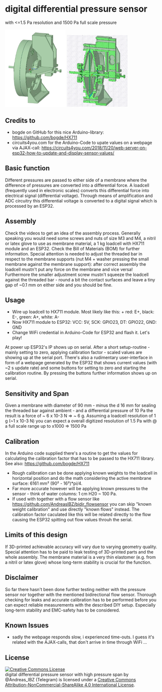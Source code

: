 # digital differential pressure sensor
with <=1.5 Pa resolution and 1500 Pa full scale pressure

<p>
  <img src="https://github.com/AndreasIBZ/dig_diff_pressuresensor/blob/master/screenshot_pressure_sensor.JPG" width="200" title="Pressuresensor">
  <img src="https://github.com/AndreasIBZ/dig_diff_pressuresensor/blob/master/screenshot_section_pressure_sensor.JPG" width="200" title="Pressuresensor Section">
</p>

## Credits to
+ bogde on GitHub for this nice Arduino-library: https://github.com/bogde/HX711 
+ circuits4you.com for the Arduino-Code to upate values on a webpage via AJAX-call: https://circuits4you.com/2018/11/20/web-server-on-esp32-how-to-update-and-display-sensor-values/

## Basic function
Different pressures are passed to either side of a membrane where the difference of pressures are converted into a differential force. A loadcell (frequently used in electronic scales) converts this differential force into electrical signal (differential voltage). Through means of amplification and ADC circuitry this differential voltage is converted to a digital signal which is processed by an ESP32. 

## Assembly
Check the videos to get an idea of the assembly process. Generally speaking you would need some screws and nuts of size M3 and M4, a nitril or latex glove to use as membrane material, a 1 kg loadcell with HX711 module and an ESP32. Check the Bill of Materials (BOM) for further information. Special attention is needed to adjust the threaded bar in respect to the membrane supports (nut M4 + washer pressing the small membrane against the membrane support): after correct assembly the loadcell mustn't put any force on the membrane and vice versa! Furthermore the smaller adjustment screw mustn't squeeze the loadcell against the threaded bar - round a bit the contact surfaces and leave a tiny gap of ~0.1 mm on either side and you should be fine.

## Usage
+ Wire up loadcell to HX711 module. Most likely like this: + red: E+, black: E-, green: A+, white: A-
+ Now HX711 module to ESP32: VCC: 5V, SCK: GPIO23, DT: GPIO22, GND: GND
+ Change WiFi credential in Arduino-Code for ESP32 and flash it. Let's play!

At power up ESP32's IP shows up on serial. After a short setup-routine - mainly setting to zero, applying calibration factor - scaled values are showing up at the serial port. There's also a rudimentary user-interface in form of a webpage generated by the ESP32 that shows current values (with ~2 s update rate) and some buttons for setting to zero and starting the calibration routine. By pressing the buttons further information shows up on serial.

## Sensitivity and Span
Given a membrane with diameter of 90 mm - minus the d 16 mm for sealing the threaded bar against ambient - and a differential pressure of 10 Pa the result is a force of ~ 6 x 10-3 N => ~ 6 g. Assuming a loadcell resolution of 1 g (~1 x 10-3 N) you can expect a overall digitized resolution of 1.5 Pa with @ a full scale range up to x1000 => 1500 Pa

## Calibration
In the Arduino code supplied there's a routine to get the values for calculating the calibration factor that has to be passed to the HX711 library. See also: https://github.com/bogde/HX711
+ Rough calibration can be done applying known weights to the loadcell in horizontal position and do the math considering the  active membrane surface: 6161 mm² (90² - 16²)*pi/4. 
+ Far more accurate however will be applying known pressures to the sensor - think of water columns: 1 cm H20 ~ 100 Pa. 
+ If used with together with a flow sensor like https://github.com/AndreasIBZ/bidir_flowsensor you can skip "known weight calibration" and use directly "known flows" instead. The calibration factor caculated like this will be related directly to the flow causing the ESP32 spitting out flow values throuh the serial.

## Limits of this design
If 3D-printed achievable accuracy will vary due to varying geometry quality. Special attention has to be paid to leak testing of 3D-printed parts and the whole assembly. The membrane material is a very thin elastomer (e.g. from a nitril or latex glove) whose long-term stability is crucial for the function. 

## Disclaimer

So far there hasn't been done further testing neither with the pressure sensor nor together with the mentioned bidirectional flow sensor. Thorough checking for leaks and accurate calibration has to be performed before you can expect reliable measurements with the described DIY setup. Especially long-term stability and EMC-safety has to be considered. 

## Known Issues
+ sadly the webpage responds slow, i experienced time-outs. I guess it's related with the AJAX-calls, that don't arrive in time through WiFi ...

## License
<a rel="license" href="http://creativecommons.org/licenses/by-nc-sa/4.0/"><img alt="Creative Commons License" style="border-width:0" src="https://i.creativecommons.org/l/by-nc-sa/4.0/88x31.png" /></a><br /><span xmlns:dct="http://purl.org/dc/terms/" href="http://purl.org/dc/dcmitype/Text" property="dct:title" rel="dct:type">digital differential pressure sensor with high pressure span</span> by <span xmlns:cc="http://creativecommons.org/ns#" property="cc:attributionName">@Andreas_IBZ (Telegram)</span> is licensed under a <a rel="license" href="http://creativecommons.org/licenses/by-nc-sa/4.0/">Creative Commons Attribution-NonCommercial-ShareAlike 4.0 International License</a>.
